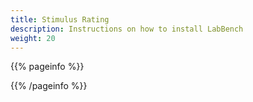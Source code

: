 ```yaml
---
title: Stimulus Rating
description: Instructions on how to install LabBench
weight: 20
---
```


{{% pageinfo %}}


{{% /pageinfo %}}
